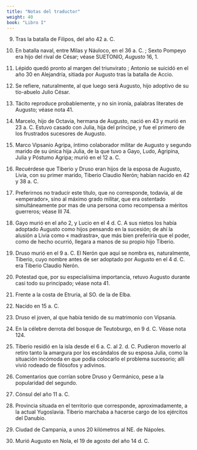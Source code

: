 ```yaml
---
title: "Notas del traductor"
weight: 40
book: "Libro I"
---
```

9. Tras la batalla de Filipos, del año 42 a. C.

10. En batalla naval, entre Milas y Náuloco, en el 36 a. C. ; Sexto Pompeyo era hijo del rival de César; véase SUETONIO, _Augusto_ 16, 1.

11. Lépido quedó pronto al margen del triunvirato ; Antonio se suicidó en el año 30 en Alejandría, sitiada por Augusto tras la batalla de Accio.

12. Se refiere, naturalmente, al que luego será Augusto, hijo adoptivo de su tío-abuelo Julio César.

13. Tácito reproduce probablemente, y no sin ironía, pala­bras literates de Augusto; véase nota 41.

14. Marcelo, hijo de Octavia, hermana de Augusto, nació en 43 y murió en 23 a. C. Estuvo casado con Julia, hija del príncipe, y fue el primero de los frustrados sucesores de Augusto.

15. Marco Vipsanio Agripa, íntimo colaborador militar de Augusto y segundo marido de su única hija Julia, de la que tuvo a Gayo, Ludo, Agripina, Julia y Póstumo Agripa; murió en el 12 a. C.

16. Recuérdese que Tiberio y Druso eran hijos de la esposa de Augusto, Livia, con su primer marido, Tiberio Claudio Nerón; habían nacido en 42 y 38 a. C.

17. Preferirnos no traducir este título, que no corresponde, todavía, al de «emperador», sino al máximo grado militar, que era ostentado simultáneamente por mas de una persona como recompensa a méritos guerreros; véase III 74.

18. Gayo murió en el año 2, y Lucio en el 4 d. C. A sus nietos los había adoptado Augusto como hijos pensando en la suce­sión; de ahí la alusión a Livia como « madrastra», que más bien preferiría que el poder, como de hecho ocurrió, llegara a manos de su propio hijo Tiberio.

19. Druso murió en el 9 a. C. El Nerón que aquí se nombra es, naturalmente, Tiberio, cuyo nombre antes de ser adoptado por Augusto en el 4 d. C. era Tiberio Claudio Nerón.

20. Potestad que, por su especialísima importancia, retuvo Augusto durante casi todo su principado; véase nota 41.

21. Frente a la costa de Etruria, al SO. de la de Elba.

22. Nacido en 15 a. C.

23. Druso el joven, al que había tenido de su matrimonio con Vipsania.

24. En la célebre derrota del bosque de Teutoburgo, en 9 d. C. Véase nota 124.

25. Tiberio residió en la isla desde el 6 a. C. al 2. d. C. Pu­dieron moverlo al retiro tanto la amargura por los escándalos de su esposa Julia, como la situación incómoda en que podia colocarlo el problema sucesorio; allí vivió rodeado de filósofos y adivinos.

26. Comentarios que corrían sobre Druso y Germánico, pese a la popularidad del segundo.

27. Cónsul del año 11 a. C.

28. Provincia situada en el territorio que corresponde, aproximadamente, a la actual Yugoslavia. Tiberio marchaba a hacerse cargo de los ejércitos del Danubio.

29. Ciudad de Campania, a unos 20 kilómetros al NE. de Nápoles.

30. Murió Augusto en Nola, el 19 de agosto del año 14 d. C.